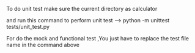 To do unit test make sure the current directory as calculator 

and run this command to perform unit test --> python -m unittest tests/unit_test.py

For do the mock and functional test ,You just have to replace the test file name in the command above